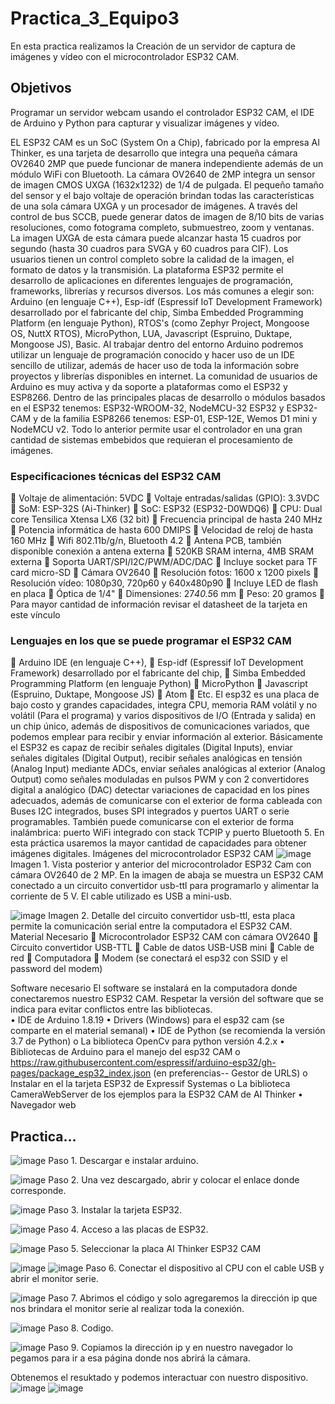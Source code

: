 # Practica_3_Equipo3
En esta practica realizamos la Creación de un servidor de captura de imágenes y vídeo con el microcontrolador ESP32 CAM.


## Objetivos
Programar un servidor webcam usando el controlador ESP32 CAM, el IDE de Arduino y Python para capturar y visualizar imágenes y vídeo.


EL ESP32 CAM es un SoC (System On a Chip), fabricado por la empresa AI Thinker, es una tarjeta de desarrollo que integra una pequeña cámara OV2640 2MP que puede funcionar de manera independiente además de un módulo WiFi con Bluetooth. La cámara OV2640 de 2MP integra un sensor de imagen CMOS UXGA (1632x1232) de 1/4 de pulgada. El pequeño tamaño del sensor y el bajo voltaje de operación brindan todas las características de una sola cámara UXGA y un procesador de imágenes. A través del control de bus SCCB, puede generar datos de imagen de 8/10 bits de varias resoluciones, como fotograma completo, submuestreo, zoom y ventanas. La imagen UXGA de esta cámara puede alcanzar hasta 15 cuadros por segundo (hasta 30 cuadros para SVGA y 60 cuadros para CIF). Los usuarios tienen un control completo sobre la calidad de la imagen, el formato de datos y la transmisión.
La plataforma ESP32 permite el desarrollo de aplicaciones en diferentes lenguajes de programación, frameworks, librerías y recursos diversos. Los más comunes a elegir son: Arduino (en lenguaje C++), Esp-idf (Espressif IoT Development Framework) desarrollado por el fabricante del chip, Simba Embedded Programming Platform (en lenguaje Python), RTOS's (como Zephyr Project, Mongoose OS, NuttX RTOS), MicroPython, LUA, Javascript (Espruino, Duktape, Mongoose JS), Basic. Al trabajar dentro del entorno Arduino podremos utilizar un lenguaje de programación conocido y hacer uso de un IDE sencillo de utilizar, además de hacer uso de toda la información sobre proyectos y librerías disponibles en internet. La comunidad de usuarios de Arduino es muy activa y da soporte a plataformas como el ESP32 y ESP8266. Dentro de las principales placas de desarrollo o módulos basados en el ESP32 tenemos: ESP32-WROOM-32, NodeMCU-32 ESP32 y ESP32-CAM y de la familia ESP8266 tenemos: ESP-01, ESP-12E, Wemos D1 mini y NodeMCU v2.
Todo lo anterior permite usar el controlador en una gran cantidad de sistemas embebidos que requieran el procesamiento de imágenes. 
### Especificaciones técnicas del ESP32 CAM
	Voltaje de alimentación: 5VDC
	Voltaje entradas/salidas (GPIO): 3.3VDC
	SoM: ESP-32S (Ai-Thinker)
	SoC: ESP32 (ESP32-D0WDQ6)
	CPU: Dual core Tensilica Xtensa LX6 (32 bit)
	Frecuencia principal de hasta 240 MHz
	Potencia informática de hasta 600 DMIPS
	Velocidad de reloj de hasta 160 MHz
	Wifi 802.11b/g/n, Bluetooth 4.2
	Antena PCB, también disponible conexión a antena externa
	520KB SRAM interna, 4MB SRAM externa
	Soporta UART/SPI/I2C/PWM/ADC/DAC
	Incluye socket para TF card micro-SD
	Cámara OV2640
	Resolución fotos: 1600 x 1200 pixels
	Resolución vídeo: 1080p30, 720p60 y 640x480p90
	Incluye LED de flash en placa
	Óptica de 1/4"
	Dimensiones: 27*40.5*6 mm
	Peso: 20 gramos
	Para mayor cantidad de información revisar el datasheet de la tarjeta en este vínculo 

### Lenguajes en los que se puede programar el ESP32 CAM
	Arduino IDE (en lenguaje C++),
	Esp-idf (Espressif IoT Development Framework) desarrollado por el fabricante del chip,
	Simba Embedded Programming Platform (en lenguaje Python)
	MicroPython
	Javascript (Espruino, Duktape, Mongoose JS)
	Atom
	Etc.
El esp32 es una placa de bajo costo y grandes capacidades, integra CPU, memoria RAM volátil y no volátil (Para el programa) y varios dispositivos de I/O (Entrada y salida) en un chip único, además de dispositivos de comunicaciones variados, que podemos emplear para recibir y enviar información al exterior. Básicamente el ESP32 es capaz de recibir señales digitales (Digital Inputs), enviar señales digitales (Digital Output), recibir señales analógicas en tensión (Analog Input) mediante ADCs,   enviar señales analógicas al exterior (Analog Output) como señales moduladas en pulsos PWM y con 2 convertidores digital a analógico (DAC) detectar variaciones de capacidad en los pines adecuados, además de comunicarse con el exterior de forma cableada con Buses I2C integrados, buses SPI integrados y  puertos UART o serie programables. También puede comunicarse con el exterior de forma inalámbrica: puerto WiFi integrado con stack TCPIP y puerto Bluetooth 5. En esta práctica usaremos la mayor cantidad de capacidades para obtener imágenes digitales. 
Imágenes del microcontrolador ESP32 CAM
![image](https://user-images.githubusercontent.com/114626288/202924951-53f0871c-e91e-42b4-b836-8d9ccb7a478c.png) 
Imagen 1. Vista posterior y anterior del microcontrolador ESP32 Cam con cámara OV2640 de 2 MP. En la imagen de abaja se muestra un ESP32 CAM conectado a un circuito convertidor usb-ttl para programarlo y alimentar la corriente de 5 V. El cable utilizado es USB a mini-usb.

![image](https://user-images.githubusercontent.com/114626288/202924934-920fa681-0764-4eee-afe2-d2c76fb2b219.png)
Imagen 2. Detalle del circuito convertidor usb-ttl, esta placa permite la comunicación serial entre la computadora el ESP32 CAM.
Material Necesario
	Microcontrolador ESP32 CAM con cámara OV2640
	Circuito convertidor USB-TTL
	Cable de datos USB-USB mini
	Cable de red
	Computadora 
	Modem (se conectará el esp32 con SSID y el password del modem)

Software necesario
El software se instalará en la computadora donde conectaremos nuestro ESP32 CAM. Respetar la versión del software que se indica para evitar conflictos entre las bibliotecas.  
•	IDE de Arduino 1.8.19
•	Drivers (Windows) para el esp32 cam (se comparte en el material semanal)
•	IDE de Python (se recomienda la versión 3.7 de Python)
o	La biblioteca OpenCv para python versión 4.2.x
•	Bibliotecas de Arduino para el manejo del esp32 CAM
o	https://raw.githubusercontent.com/espressif/arduino-esp32/gh-pages/package_esp32_index.json  (en preferencias-- Gestor de URLS)
o	Instalar en el <gestor de tarjetas del IDE de Arduino> la tarjeta ESP32 de Expressif Systemas
o	La biblioteca CameraWebServer de los ejemplos para la ESP32 CAM de AI Thinker
•	Navegador web  

## Practica...
![image](https://user-images.githubusercontent.com/114626288/202943316-480ad032-c192-4ea0-9699-c2d510a75291.png)
Paso 1. Descargar e instalar arduino.

![image](https://user-images.githubusercontent.com/114626288/202943377-1010f45b-53a2-4a74-97b7-287dbc84b5e2.png)
Paso 2. Una vez descargado, abrir y colocar el enlace donde corresponde.

![image](https://user-images.githubusercontent.com/114626288/202943464-fa7615f4-286f-493f-a5c9-095e51fb9e2a.png)
Paso 3. Instalar la tarjeta ESP32.

![image](https://user-images.githubusercontent.com/114626288/202943520-c60695cc-db2d-4616-a283-b1155b253491.png)
Paso 4. Acceso a las placas de ESP32.

![image](https://user-images.githubusercontent.com/114626288/202943563-1150a28e-af89-474e-ab98-0bf898eeeae2.png)
Paso 5. Seleccionar la placa AI Thinker ESP32 CAM

![image](https://user-images.githubusercontent.com/114626288/202943623-db681385-8043-41b3-aaa0-20fdb4982356.png)
![image](https://user-images.githubusercontent.com/114626288/202944067-e93aeb60-7c83-496a-96dd-cbe072fedd51.png)
Paso 6. Conectar el dispositivo al CPU con el cable USB y abrir el monitor serie.

![image](https://user-images.githubusercontent.com/114626288/202944123-0620bc7d-ef5e-4f93-bf29-6d9e490f432d.png)
Paso 7. Abrimos el código y solo agregaremos la dirección ip que nos brindara el monitor serie al realizar toda la conexión.

![image](https://user-images.githubusercontent.com/114626288/202944172-ed510165-cd42-4ebd-81c4-507c1a0e58ec.png)
Paso 8. Codigo.

![image](https://user-images.githubusercontent.com/114626288/202944228-90df00bc-1cce-4cbb-a11c-85a21136abc7.png)
Paso 9. Copiamos la dirección ip y en nuestro navegador lo pegamos para ir a esa página donde nos abrirá la cámara.

Obtenemos el resuktado y podemos interactuar con nuestro dispositivo.
![image](https://user-images.githubusercontent.com/114626288/202944321-662b9063-3ce0-419c-8d52-ad7705406fdc.png)
![image](https://user-images.githubusercontent.com/114626288/202944339-1a2b9cbe-1b26-4e3d-8295-9c21c84178e1.png)


